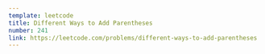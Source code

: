 ```yaml
---
template: leetcode
title: Different Ways to Add Parentheses
number: 241
link: https://leetcode.com/problems/different-ways-to-add-parentheses
---
```

